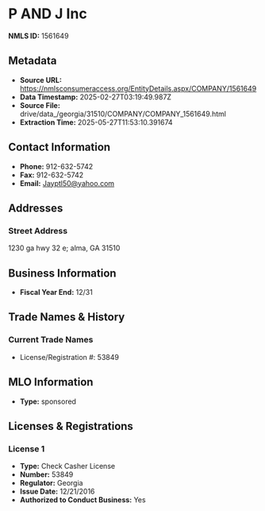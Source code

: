 # P AND J Inc

**NMLS ID:** 1561649

## Metadata
- **Source URL:** https://nmlsconsumeraccess.org/EntityDetails.aspx/COMPANY/1561649
- **Data Timestamp:** 2025-02-27T03:19:49.987Z
- **Source File:** drive/data_/georgia/31510/COMPANY/COMPANY_1561649.html
- **Extraction Time:** 2025-05-27T11:53:10.391674

## Contact Information
- **Phone:** 912-632-5742
- **Fax:** 912-632-5742
- **Email:** Jayptl50@yahoo.com

## Addresses
### Street Address
1230 ga hwy 32 e; alma, GA 31510

## Business Information
- **Fiscal Year End:** 12/31

## Trade Names & History
### Current Trade Names
- License/Registration #: 53849

## MLO Information
- **Type:** sponsored

## Licenses & Registrations

### License 1
- **Type:** Check Casher License
- **Number:** 53849
- **Regulator:** Georgia
- **Issue Date:** 12/21/2016
- **Authorized to Conduct Business:** Yes
